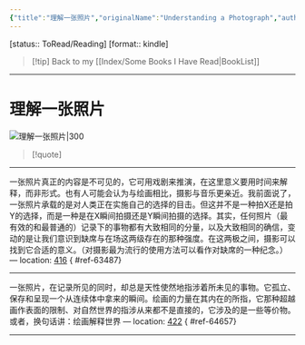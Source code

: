 ```yaml
---
{"title":"理解一张照片","originalName":"Understanding a Photograph","author":"[英]约翰·伯格","transAuthor":"任悦","publisher":"中国美术学院出版社","rating":8.2,"RelatedBooks":"另一种讲述的方式,表征的重负：论摄影与历史,明室,每一个疯狂的念头,决斗写真论,霍克尼论摄影（增订本）,观察者的技术,摄影理论,看照片看什么（插图第5版）,摄影之后","ISBN":9787550315242,"type":"ReadNote","link":"https://book.douban.com/subject/27176353","cover":"https://img9.doubanio.com/view/subject/l/public/s29724987.jpg","pages":336,"publishDate":"2018-3","EndDate":null,"aliases":null,"pageprogress":null,"banner_icon":"📖","banner":"https://img9.doubanio.com/view/subject/l/public/s29724987.jpg","dg-publish":true,"permalink":"/BookNotes/理解一张照片/","dgPassFrontmatter":true,"noteIcon":""}
---
```


[status:: ToRead/Reading]
[format:: kindle]

>[!tip] Back to my [[Index/Some Books I Have Read\|BookList]]

---
# 理解一张照片

![理解一张照片|300](https://img9.doubanio.com/view/subject/l/public/s29724987.jpg)

>[!quote]

---
一张照片真正的内容是不可见的，它可用戏剧来推演，在这里意义要用时间来解释，而非形式。也有人可能会认为与绘画相比，摄影与音乐更亲近。我前面说了，一张照片承载的是对人类正在实施自己的选择的目击。但这并不是一种拍X还是拍Y的选择，而是一种是在X瞬间拍摄还是Y瞬间拍摄的选择。其实，任何照片（最有效的和最普通的）记录下的事物都有大致相同的分量，以及大致相同的确信，变动的是让我们意识到缺席与在场这两级存在的那种强度。在这两极之间，摄影可以找到它合适的意义。（对摄影最为流行的使用方法可以看作对缺席的一种纪念。） — location: [416]()
{ #ref-63487}


---
一张照片，在记录所见的同时，却总是天性使然地指涉着所未见的事物。它孤立、保存和呈现一个从连续体中拿来的瞬间。绘画的力量在其内在的所指，它那种超越画作表面的限制、对自然世界的指涉从来都不是直接的，它涉及的是一些等价物。或者，换句话讲：绘画解释世界 — location: [422]()
{ #ref-64657}


---

